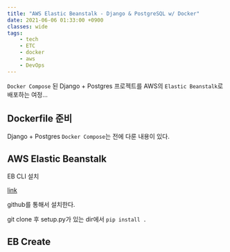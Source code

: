 ```yaml
---
title: "AWS Elastic Beanstalk - Django & PostgreSQL w/ Docker"
date: 2021-06-06 01:33:00 +0900
classes: wide
tags:
    - tech
    - ETC
    - docker
    - aws
    - DevOps
---
```


`Docker Compose` 된 Django + Postgres 프로젝트를 AWS의 `Elastic Beanstalk`로 배포하는 여정...

## Dockerfile 준비

Django + Postgres `Docker Compose`는 전에 다룬 내용이 있다.

## AWS Elastic Beanstalk

EB CLI 설치

[link](https://github.com/aws/aws-elastic-beanstalk-cli)

github를 통해서 설치한다.

git clone 후 setup.py가 있는 dir에서 `pip install .`

## EB Create